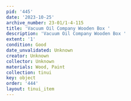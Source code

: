 ```yaml
---
pid: '445'
date: '2023-10-25'
archive_number: 23-01/1-4-115
title: 'Vacuum Oil Company Wooden Box '
description: 'Vacuum Oil Company Wooden Box '
extent: '1'
condition: Good
date_unvalidated: Unknown
creator: Unknown
collector: Unknown
materials: Wood, Paint
collection: tinui
key: object
order: '444'
layout: tinui_item
---
```

